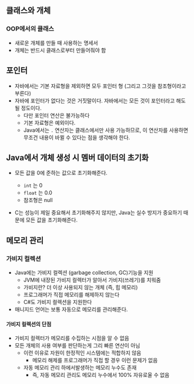 ## 클래스와 개체

### OOP에서의 클래스

- 새로운 개체를 만들 때 사용하는 명세서
- 개체는 반드시 클래스로부터 만들어줘야 함



## 포인터

- 자바에서는 기본 자료형을 제외하면 모두 포인터 형 (그리고 그것을 참조형이라고 부른다)
- 자바에 포인터가 없다는 것은 거짓말이다. 자바에서는 모든 것이 포인터라고 해도 될 정도이다.
  - 다만 포인터 연산은 불가능하다
  - 기본 자료형은 예외이다.
  - Java에서는 `.` 연산자는 클래스에서만 사용 가능하므로, 이 연산자를 사용하면 무조건 내용이 바뀔 수 있다는 점을 생각해야 한다.

## Java에서 개체 생성 시 멤버 데이터의 초기화

- 모든 값을 0에 준하는 값으로 초기화해준다.
  - `int` 는 0
  - `float` 는 0.0
  - 참조형은 null

- C는 성능이 제일 중요해서 초기화해주지 않지만, Java는 실수 방지가 중요하기 때문에 모든 값을 초기화해준다.

## 메모리 관리

### 가비지 컬렉션

- Java에는 가비지 컬렉션 (garbage collection, GC)기능을 지원
  - JVM에 내장된 가비지 컬렉터가 알아서 가비지(쓰레기)를 치워줌
  - 가비지란? 더 이상 사용되지 않는 개체 (즉, 힙 메모리)
  - 프로그래머가 직접 메모리를 해제하지 않는다
  - C#도 가비지 컬렉션을 지원한다
- 매니지드 언어는 보통 자동으로 메모리를 관리해준다.

#### 가비지 컬렉션의 단점

- 가비지 컬렉터가 메모리를 수집하는 시점을 알 수 없음
- 모든 개체의 사용 여부를 판단하는게 그리 빠른 연산이 아님
  - 이런 이유로 자원이 한정적인 시스템에는 적합하지 않음
    - 메모리 해제를 프로그래머가 직접 할 경우 이런 문제가 없음
  - 자동 메모리 관리 하에서발생하는 메모리 누수도 존재
    - 즉, 자동 메모리 관리도 메모리 누수에서 100% 자유로울 수 없음

